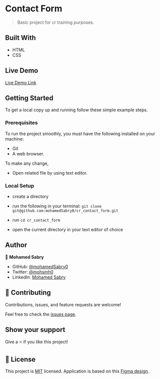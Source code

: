 # Contact Form

> Basic project for cr training purposes.

## Built With

- HTML
- CSS

## Live Demo

[Live Demo Link](https://raw.githack.com/mohamedSabry0/cr_contact_form/main/index.html)


## Getting Started

To get a local copy up and running follow these simple example steps.

### Prerequisites

To run the project smoothly, you must have the following installed on your machine:

- Git
- A web browser.

To make any change,

- Open related file by using text editor.

### Local Setup
- create a directory

- run the following in your terminal:
`git clone git@github.com:mohamedSabry0/cr_contact_form.git`

- run `cd cr_contact_form`

- open the current directory in your text editor of choice

## Author

👤 **Mohamed Sabry**

- GitHub: [@mohamedSabry0](https://github.com/mohamedSabry0)
- Twitter: [@mohsmh0](https://twitter.com/mohsmh0)
- LinkedIn: [Mohamed Sabry](https://linkedin.com/in/mohamed-sabry0/)


## 🤝 Contributing

Contributions, issues, and feature requests are welcome!

Feel free to check the [issues page](../../issues/).

## Show your support

Give a ⭐️ if you like this project!


## 📝 License

This project is [MIT](./MIT.md) licensed.
Application is based on this [Figma design](https://www.figma.com/file/t3EJUCAEViw3QasuJLPLVT/Microverse-Student-Potfolio-Templates-Main?node-id=1%3A1471).
